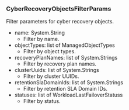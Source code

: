 ### CyberRecoveryObjectsFilterParams
Filter parameters for cyber recovery objects.

- name: System.String
  - Filter by name.
- objectTypes: list of ManagedObjectTypes
  - Filter by object types.
- recoveryPlanNames: list of System.Strings
  - Filter by recovery plan names.
- clusterUuids: list of System.Strings
  - Filter by cluster UUIDs.
- retentionSlaDomainIds: list of System.Strings
  - Filter by retention SLA Domain IDs.
- statuses: list of WorkloadLastFailoverStatuss
  - Filter by status.
